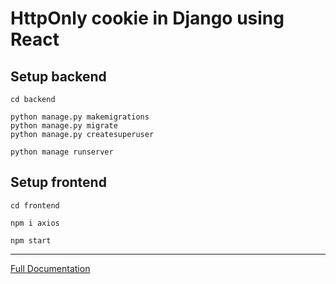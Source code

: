 # HttpOnly cookie in Django using React

## Setup backend

```
cd backend

python manage.py makemigrations
python manage.py migrate
python manage.py createsuperuser

python manage runserver
```

## Setup frontend

```
cd frontend

npm i axios

npm start
```

---
[Full Documentation](https://www.procoding.org/httponly-cookie-in-django/)